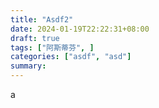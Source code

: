 ```yaml
---
title: "Asdf2"
date: 2024-01-19T22:22:31+08:00
draft: true
tags: ["阿斯蒂芬", ]
categories: ["asdf", "asd"] 
summary: 
---
```

a
